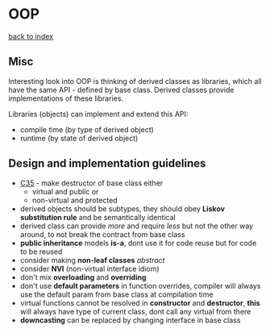 # OOP

[back to index](.././INDEX.md)

## Misc

Interesting look into OOP is thinking of derived classes as libraries, which all have the same API - defined by base class. Derived classes provide implementations of these libraries.

Libraries (objects) can implement and extend this API:

- compile time (by type of derived object)
- runtime (by state of derived object)

## Design and implementation guidelines
- [C35](https://isocpp.github.io/CppCoreGuidelines/CppCoreGuidelines#c35-a-base-class-destructor-should-be-either-public-and-virtual-or-protected-and-non-virtual) - make destructor of base class either 
  - virtual and public or
  - non-virtual and protected
- derived objects should be subtypes, they should obey **Liskov substitution rule** and be semantically identical
- derived class can provide *more* and require *less* but not the other way around, to not break the contract from base class
- **public inheritance** models **is-a**, dont use it for code reuse but for code to be reused
- consider making **non-leaf classes** *abstract*
- consider **NVI** (non-virtual interface idiom)
- don't mix **overloading** and **overriding** 
- don't use **default parameters** in function overrides, compiler will always use the default param from base class at compilation time
- virtual functions cannot be resolved in **constructor** and **destructor**, **this** will always have type of current class, dont call any virtual from there
- **downcasting** can be replaced by changing interface in base class